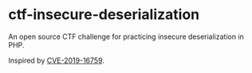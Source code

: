 # ctf-insecure-deserialization
An open source CTF challenge for practicing insecure deserialization in PHP.

Inspired by [CVE-2019-16759](https://cve.mitre.org/cgi-bin/cvename.cgi?name=CVE-2019-16759).
